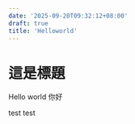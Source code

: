 ```yaml
---
date: '2025-09-20T09:32:12+08:00'
draft: true
title: 'Helloworld'
---
```


# 這是標題
Hello world
你好

















test test
